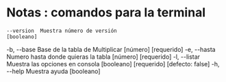 # Notas : comandos para la terminal 
    --version  Muestra número de versión                            [booleano]
  -b, --base     Base de la tabla de Multiplicar            [número] [requerido]
  -e, --hasta    Numero hasta donde quieras la tabla        [número] [requerido]
  -l, --listar   Muestra las opciones en consola
                                         [booleano] [requerido] [defecto: false]
  -h, --help     Muestra ayuda                                        [booleano]
